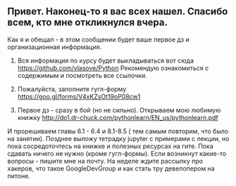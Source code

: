 ## Привет. Наконец-то я вас всех нашел. Спасибо всем, кто мне откликнулся вчера.


Как я и обещал - в этом сообщении будет ваше первое дз и организационная информация.

1) Вся информация по курсу будет выкладываться вот сюда https://github.com/vlasove/Python
Рекомендую ознакомиться с содержимым и посмотреть все ссылочки.


2) Пожалуйста, заполните гугл-форму https://goo.gl/forms/V4xKZsOt19oP08cw1


3) Первое дз - сразу в бой (но не сильно). Открываем мою любимую книжку http://do1.dr-chuck.com/pythonlearn/EN_us/pythonlearn.pdf


И прорешиваем главы 6.1 - 6.4 и 8.1-8.5 ( тем самым повторим, что было на занятии).
Позднее выложу тетрадку jupyter с примерами с лекции, но пока сосредоточтесь на книжке и полезных ресурсах на гите. 
Пока сдавать ничего не нужно (кроме гугл-формы).
Если возникнут какие-то вопросы - пишите мне на почту. 
На неделе ждите рассылку про хакеров, что такое GoogleDevGroup и как стать тру девелопером на питоне.
